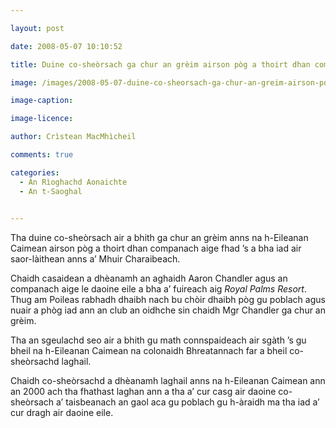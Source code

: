 ```yaml
---

layout: post

date: 2008-05-07 10:10:52

title: Duine co-sheòrsach ga chur an grèim airson pòg a thoirt dhan companach aige

image: /images/2008-05-07-duine-co-sheorsach-ga-chur-an-greim-airson-pog-a-thoirt-dhan-companach-aige.jpg

image-caption:

image-licence:

author: Crìstean MacMhìcheil

comments: true

categories:
  - An Rìoghachd Aonaichte
  - An t-Saoghal
  

---
```


Tha duine co-sheòrsach air a bhith ga chur an grèim anns na h-Eileanan Caimean airson pòg a thoirt dhan companach aige fhad &#8217;s a bha iad air saor-làithean anns a&#8217; Mhuir Charaibeach.

<!--more-->

Chaidh casaidean a dhèanamh an aghaidh Aaron Chandler agus an companach aige le daoine eile a bha a&#8217; fuireach aig _Royal Palms Resort_. Thug am Poileas rabhadh dhaibh nach bu chòir dhaibh pòg gu poblach agus nuair a phòg iad ann an club an oidhche sin chaidh Mgr Chandler ga chur an grèim.

Tha an sgeulachd seo air a bhith gu math connspaideach air sgàth &#8217;s gu bheil na h-Eileanan Caimean na colonaidh Bhreatannach far a bheil co-sheòrsachd laghail.

Chaidh co-sheòrsachd a dhèanamh laghail anns na h-Eileanan Caimean ann an 2000 ach tha fhathast laghan ann a tha a&#8217; cur casg air daoine co-sheòrsach a&#8217; taisbeanach an gaol aca gu poblach gu h-àraidh ma tha iad a&#8217; cur dragh air daoine eile.
